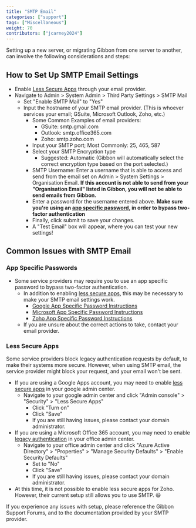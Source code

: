 ```yaml
---
title: "SMTP Email"
categories: ["support"]
tags: ["Miscellaneous"]
weight: 70
contributors: ["jcarney2024"]
---
```

Setting up a new server, or migrating Gibbon from one server to another, can involve the following considerations and steps:

## How to Set Up SMTP Email Settings

* Enable [Less Secure Apps](#less-secure-apps) through your email provider.
* Navigate to Admin > System Admin > Third Party Settings > SMTP Mail
  * Set "Enable SMTP Mail" to "Yes"
  * Input the hostname of your SMTP email provider. (This is whoever services your email; GSuite, Microsoft Outlook, Zoho, etc.)
    * Some Common Examples of email providers:
      * GSuite: smtp.gmail.com
      * Outlook: smtp.office365.com
      * Zoho: smtp.zoho.com
    * Input your SMTP port; Most Commonly: 25, 465, 587
    * Select your SMTP Encryption type
      * Suggested: Automatic (Gibbon will automatically select the correct encryption type based on the port selected.)
    * SMTP Username: Enter a username that is able to access and send from the email set on Admin > System Settings > Organisation Email. **If this account is not able to send from your "Organisation Email" listed in Gibbon, you will not be able to send emails from Gibbon.**
    * Enter a password for the username entered above. **Make sure you're using an [app specific password](#app-specific-passwords), in order to bypass two-factor authentication**
    * Finally, click submit to save your changes.
    * A "Test Email" box will appear, where you can test your new settings!

## Common Issues with SMTP Email

### App Specific Passwords

* Some service providers may require you to use an app specific password to bypass two-factor authentication.
  * In addition to enabling [less secure apps](#less-secure-apps), this may be necessary to make your SMTP email settings work.
    * [Google App Specific Password Instructions](https://support.google.com/accounts/answer/185833?hl=en)
    * [Microsoft App Specific Password Instructions](https://support.microsoft.com/en-us/account-billing/using-app-passwords-with-apps-that-don-t-support-two-step-verification-5896ed9b-4263-e681-128a-a6f2979a7944)
    * [Zoho App Specific Password Instructions](https://help.zoho.com/portal/en/kb/bigin/channels/email/articles/generate-an-app-specific-password)
  * If you are unsure about the correct actions to take, contact your email provider.

### Less Secure Apps

Some service providers block legacy authentication requests by default, to make their systems more secure. However, when using SMTP email, the service provider might block your request, and your email won't be sent.

* If you are using a Google Apps account, you may need to enable [less secure apps](https://support.google.com/a/answer/6260879) in your google admin center.
  * Navigate to your google admin center and click "Admin console" > "Security" > "Less Secure Apps"
    * Click "Turn on"
    * Click "Save"
    * If you are still having issues, please contact your domain administrator.
* If you are using a Microsoft Office 365 account, you may need to enable [legacy authentication](http://woshub.com/enable-modern-basic-auth-microsoft-365/) in your office admin center.
  * Navigate to your office admin center and click "Azure Active Directory" > "Properties" > "Manage Security Defaults" > "Enable Security Defaults"
    * Set to "No"
    * Click "Save"
    * If you are still having issues, please contact your domain administrator.
* At this time, it is not possible to enable less secure apps for Zoho. However, their current setup still allows you to use SMTP. :smiley:

If you experience any issues with setup, please reference the Gibbon Support Forums, and to the documentation provided by your SMTP provider.
